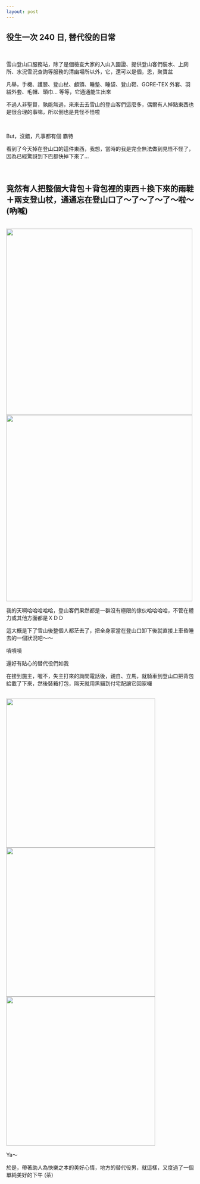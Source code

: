 ```yaml
---
layout: post
---
```


役生一次 240 日, 替代役的日常
---

<br>

雪山登山口服務站，除了是個檢查大家的入山入園證、提供登山客們裝水、上廁所、水況雪況查詢等服務的清幽場所以外，它，還可以是個，恩，聚寶盆

凡舉，手機、護膝、登山杖、顱頭、睡墊、睡袋、登山鞋、GORE-TEX 外套、羽絨外套、毛帽、頭巾... 等等，它通通能生出來

不過人非聖賢，孰能無過，來來去去雪山的登山客們這麼多，偶爾有人掉點東西也是很合理的事嘛，所以倒也是見怪不怪啦

<br>

But，沒錯，凡事都有個 霸特

看到了今天掉在登山口的這件東西，我想，當時的我是完全無法做到見怪不怪了，因為已經驚訝到下巴都快掉下來了...

<br>

## 竟然有人把整個大背包＋背包裡的東西＋換下來的雨鞋＋兩支登山杖，通通忘在登山口了～了～了～了～啦～ (吶喊)

<br>

<img src="{{site.url}}/img/2015-07-17/lol1.jpg" height="500px">
<img src="{{site.url}}/img/2015-07-17/lol2.jpg" height="500px">

<br>

我的天啊哈哈哈哈哈，登山客們果然都是一群沒有極限的傢伙哈哈哈哈，不管在體力或其他方面都是ＸＤＤ

這大概是下了雪山後整個人都茫去了，把全身家當在登山口卸下後就直接上車昏睡去的一個狀況吧～～

嘖嘖嘖

還好有貼心的替代役們如我

在接到施主，喔不，失主打來的詢問電話後，親自、立馬，就騎車到登山口把背包給載了下來，然後裝箱打包，隔天就用黑貓到付宅配讓它回家囉

<br>

<img src="{{site.url}}/img/2015-07-17/lol3.jpg" height="400px">
<img src="{{site.url}}/img/2015-07-17/lol4.jpg" height="400px">
<img src="{{site.url}}/img/2015-07-17/lol5.jpg" height="400px">

<br>

Ya～

於是，帶著助人為快樂之本的美好心情，地方的替代役男，就這樣，又度過了一個單純美好的下午 (茶)

<br>